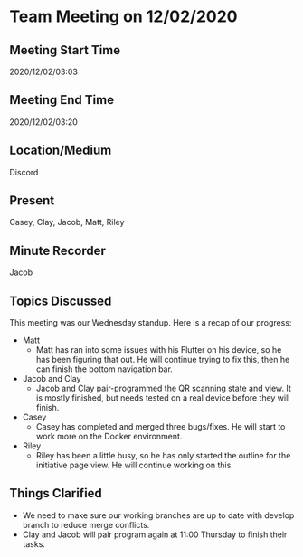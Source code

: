 # Team Meeting on 12/02/2020

## Meeting Start Time

2020/12/02/03:03

## Meeting End Time

2020/12/02/03:20

## Location/Medium

Discord

## Present

Casey, Clay, Jacob, Matt, Riley

## Minute Recorder

Jacob

## Topics Discussed

This meeting was our Wednesday standup. Here is a recap of our progress:

- Matt
  - Matt has ran into some issues with his Flutter on his device, so he has been figuring that out. He will continue trying to fix this, then he can finish the bottom navigation bar.
- Jacob and Clay
  - Jacob and Clay pair-programmed the QR scanning state and view. It is mostly finished, but needs tested on a real device before they will finish.
- Casey
  - Casey has completed and merged three bugs/fixes. He will start to work more on the Docker environment.
- Riley
  - Riley has been a little busy, so he has only started the outline for the initiative page view. He will continue working on this.

## Things Clarified

- We need to make sure our working branches are up to date with develop branch to reduce merge conflicts.
- Clay and Jacob will pair program again at 11:00 Thursday to finish their tasks.
